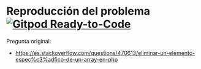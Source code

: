 # Reproducción del problema [![Gitpod Ready-to-Code](https://img.shields.io/badge/Gitpod-Ready--to--Code-blue?logo=gitpod)](https://gitpod.io/#https://github.com/ojgarciab/470613-stackoverflow-es)

Pregunta original:
* https://es.stackoverflow.com/questions/470613/eliminar-un-elemento-espec%c3%adfico-de-un-array-en-php
